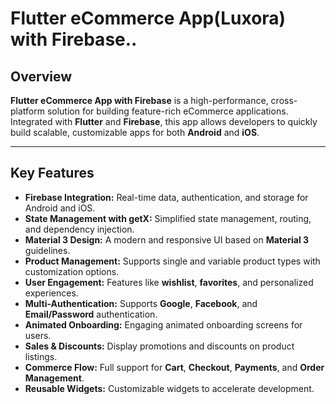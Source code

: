 # Flutter eCommerce App(Luxora) with Firebase..

## Overview
 **Flutter eCommerce App with Firebase** is a high-performance, cross-platform solution for building feature-rich eCommerce applications. Integrated with **Flutter** and **Firebase**, this app allows developers to quickly build scalable, customizable apps for both **Android** and **iOS**.

---

## Key Features

- **Firebase Integration:** Real-time data, authentication, and storage for Android and iOS.
- **State Management with getX:** Simplified state management, routing, and dependency injection.
- **Material 3 Design:** A modern and responsive UI based on **Material 3** guidelines.
- **Product Management:** Supports single and variable product types with customization options.
- **User Engagement:** Features like **wishlist**, **favorites**, and personalized experiences.
- **Multi-Authentication:** Supports **Google**, **Facebook**, and **Email/Password** authentication.
- **Animated Onboarding:** Engaging animated onboarding screens for users.
- **Sales & Discounts:** Display promotions and discounts on product listings.
- **Commerce Flow:** Full support for **Cart**, **Checkout**, **Payments**, and **Order Management**.
- **Reusable Widgets:** Customizable widgets to accelerate development.
